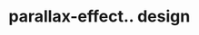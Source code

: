 # parallax-effect.. design                                                                                                                                                                                                                        
                                     

